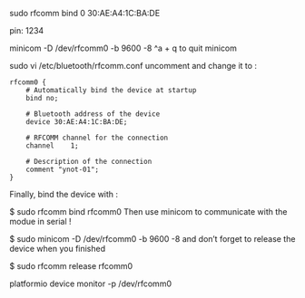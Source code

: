 sudo rfcomm bind 0 30:AE:A4:1C:BA:DE

pin: 1234

minicom -D /dev/rfcomm0 -b 9600 -8
^a + q to quit minicom

sudo vi /etc/bluetooth/rfcomm.conf
uncomment and change it to :

    rfcomm0 {
        # Automatically bind the device at startup
        bind no;

        # Bluetooth address of the device
        device 30:AE:A4:1C:BA:DE;

        # RFCOMM channel for the connection
        channel    1;

        # Description of the connection
        comment "ynot-01";
    }

Finally, bind the device with :

$ sudo rfcomm bind rfcomm0
Then use minicom to communicate with the modue in serial !

$ sudo minicom -D /dev/rfcomm0 -b 9600 -8
and don’t forget to release the device when you finished

$ sudo rfcomm release rfcomm0

platformio device monitor -p /dev/rfcomm0
